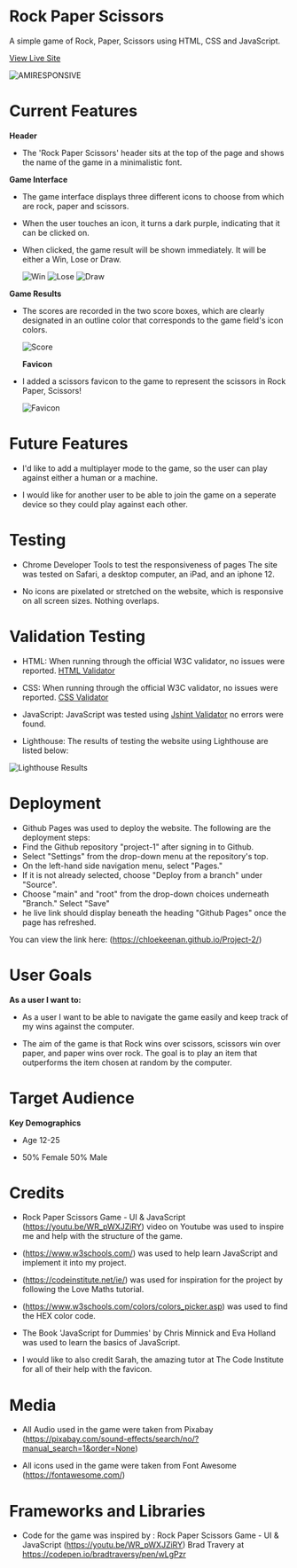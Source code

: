 
# Rock Paper Scissors 

A simple game of Rock, Paper, Scissors using HTML, CSS and JavaScript.

[View Live Site](https://chloekeenan.github.io/Project-2/)

   ![AMIRESPONSIVE](assets/images/responsive.png)


# Current Features
**Header**
- The 'Rock Paper Scissors' header sits at the top of the page and shows the name of the game in a minimalistic font.
 
**Game Interface**
- The game interface displays three different icons to choose from which are rock, paper and scissors.

- When the user touches an icon, it turns a dark purple, indicating that it can be clicked on. 

- When clicked, the game result will be shown immediately. It will be either a Win, Lose or Draw.

   ![Win](assets/images/win.png)
      ![Lose](assets/images/lose.png)
         ![Draw](assets/images/Draw.png)

**Game Results**
- The scores are recorded in the two score boxes, which are clearly designated in an outline color that corresponds to the game field's icon colors.

   ![Score](assets/images/game.png)

   **Favicon**

- I added a scissors favicon to the game to represent the scissors in Rock Paper, Scissors!


   ![Favicon](assets/images/android-chrome-192x192.png)


# Future Features

- I'd like to add a multiplayer mode to the game, so the user can play against either a human or a machine. 

- I would like for another user to be able to join the game on a seperate device so they could play against each other.


# Testing 

- Chrome Developer Tools to test the responsiveness of pages The site was tested on Safari, a desktop computer, an iPad, and an iphone 12.

- No icons are pixelated or stretched on the website, which is responsive on all screen sizes. Nothing overlaps.



# Validation Testing

- HTML: When running through the official W3C validator, no issues were reported.
[HTML Validator](https://validator.w3.org/nu/?doc=https%3A%2F%2Fchloekeenan.github.io%2FProject-2%2F)


- CSS: When running through the official W3C validator, no issues were reported. 
[CSS Validator](https://jigsaw.w3.org/css-validator/validator?uri=https%3A%2F%2Fchloekeenan.github.io%2FProject-2%2F&profile=css3svg&usermedium=all&warning=1&vextwarning=&lang=en)

- JavaScript: JavaScript was tested using [Jshint Validator](https://jshint.com/) no errors were found.

- Lighthouse: The results of testing the website using Lighthouse are listed below:

 ![Lighthouse Results](assets/images/Lighthouse%20.png)



# Deployment 

- Github Pages was used to deploy the website. The following are the deployment steps:
- Find the Github repository "project-1" after signing in to Github.
- Select "Settings" from the drop-down menu at the repository's top.
- On the left-hand side navigation menu, select "Pages."
- If it is not already selected, choose "Deploy from a branch" under "Source".
- Choose "main" and "root" from the drop-down choices underneath "Branch."
Select "Save"
- he live link should display beneath the heading "Github Pages" once the page has refreshed.

You can view the link here: (https://chloekeenan.github.io/Project-2/)

# User Goals 
**As a user I want to:**
- As a user I want to be able to navigate the game easily and keep track of my wins against the computer. 

- The aim of the game is that Rock wins over scissors, scissors win over paper, and paper wins over rock. The goal is to play an item that outperforms the item chosen at random by the computer.


# Target Audience 
**Key Demographics**

- Age 12-25 

- 50% Female 50% Male 


# Credits 

- Rock Paper Scissors Game - UI & JavaScript (https://youtu.be/WR_pWXJZiRY) video on Youtube was used to inspire me and help with the structure of the game.  

- (https://www.w3schools.com/) was used to help learn JavaScript and implement it into my project. 

- (https://codeinstitute.net/ie/) was used for inspiration for the project by following the Love Maths tutorial. 

- (https://www.w3schools.com/colors/colors_picker.asp) was used to find the HEX color code.

- The Book 'JavaScript for Dummies' by Chris Minnick and Eva Holland was used to learn the basics of JavaScript. 

- I would like to also credit Sarah, the amazing tutor at The Code Institute for all of their help with the favicon. 

# Media

- All Audio used in the game were taken from Pixabay (https://pixabay.com/sound-effects/search/no/?manual_search=1&order=None)

- All icons used in the game were taken from Font Awesome (https://fontawesome.com/)

# Frameworks and Libraries
 
- Code for the game was inspired by : Rock Paper Scissors Game - UI & JavaScript (https://youtu.be/WR_pWXJZiRY) Brad Travery at https://codepen.io/bradtraversy/pen/wLgPzr

